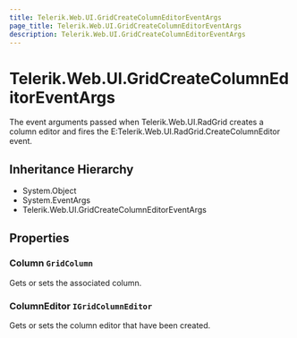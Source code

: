 ```yaml
---
title: Telerik.Web.UI.GridCreateColumnEditorEventArgs
page_title: Telerik.Web.UI.GridCreateColumnEditorEventArgs
description: Telerik.Web.UI.GridCreateColumnEditorEventArgs
---
```


# Telerik.Web.UI.GridCreateColumnEditorEventArgs

The event arguments passed when Telerik.Web.UI.RadGrid creates a column editor and fires the
            E:Telerik.Web.UI.RadGrid.CreateColumnEditor event.

## Inheritance Hierarchy

* System.Object
* System.EventArgs
* Telerik.Web.UI.GridCreateColumnEditorEventArgs

## Properties

###  Column `GridColumn`

Gets or sets the  associated column.

###  ColumnEditor `IGridColumnEditor`

Gets or sets the column editor that have been created.

